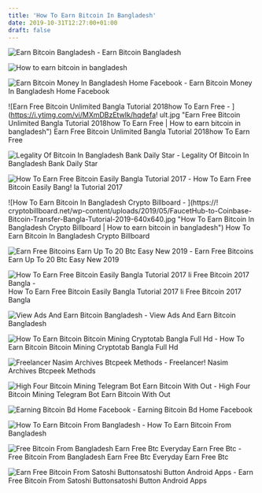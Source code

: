 ```yaml
---
title: 'How To Earn Bitcoin In Bangladesh'
date: 2019-10-31T12:27:00+01:00
draft: false
---
```


![Earn Bitcoin Bangladesh - ](https://4.bp.blogspot.com/-C5GI-XAZmNg/V9MKtOpKpPI/AAAAAAAABYI/c4aVz-i1mL8rCWwI_LCSJxQWaN2Mw5zHwCK4B/s640/how+bitcoin.png "Earn Bitcoin Bangladesh | How to earn bitcoin in bangladesh") Earn Bitcoin Bangladesh

![How to earn bitcoin in bangladesh](https://4.bp.blogspot.com/-C5GI-XAZmNg/V9MKtOpKpPI/AAAAAAAABYI/c4aVz-i1mL8rCWwI_LCSJxQWaN2Mw5zHwCK4B/s640/how+bitcoin.png "How to earn bitcoin in bangladesh") 

![Earn Bitcoin Money In Bangladesh Home Facebook - ](https://lookaside.fbsbx.com/lookaside/crawler/media/?media_id=1844484369194982 "Earn Bitcoin Money In Bangladesh Home Facebook | How to earn bitcoin in bangladesh") Earn Bitcoin Money In Bangladesh Home Facebook

![Earn Free Bitcoin Unlimited Bangla Tutorial 2018how To Earn Free - ](https://i.ytimg.com/vi/MXmDBzEtwIk/hqdefa!   ult.jpg "Earn Free Bitcoin Unlimited Bangla Tutorial 2018how To Earn Free | How to earn bitcoin in bangladesh") Earn Free Bitcoin Unlimited Bangla Tutorial 2018how To Earn Free

![Legality Of Bitcoin In Bangladesh Bank Daily Star - ](https://assetsds.cdnedge.bluemix.net/sites/default/files/styles/big_2/public/feature/images/bitcoin_8.jpg?itok=nmybmOhr "Legality Of Bitcoin In Bangladesh Bank Daily Star | How to earn bitcoin in bangladesh") Legality Of Bitcoin In Bangladesh Bank Daily Star

![How To Earn Free Bitcoin Easily Bangla Tutorial 2017 - ](https://i.ytimg.com/vi/Ig2VVStOyqI/maxresdefault.jpg "How To Earn Free Bitcoin Easily Bangla Tutorial 2017 | How to earn bitcoin in bangladesh") How To Earn Free Bitcoin Easily Bang! la Tutorial 2017

![How To Earn Bitcoin In Bangladesh Crypto Billboard - ](https://!   cryptobillboard.net/wp-content/uploads/2019/05/FaucetHub-to-Coinbase-Bitcoin-Transfer-Bangla-Tutorial-2019-640x640.jpg "How To Earn Bitcoin In Bangladesh Crypto Billboard | How to earn bitcoin in bangladesh") How To Earn Bitcoin In Bangladesh Crypto Billboard

![Earn Free Bitcoins Earn Up To 20 Btc Easy New 2019 - ](http://how-to-make-all.com/uploads/thumbs/1641ddcdb-1.jpg "Earn Free Bitcoins Earn Up To 20 Btc Easy New 2019 | How to earn bitcoin in bangladesh") Earn Free Bitcoins Earn Up To 20 Btc Easy New 2019

![How To Earn Free Bitcoin Easily Bangla Tutorial 2017 Ii Free Bitcoin 2017 Bangla - ](https://i.ytimg.com/vi/puz9zCs0ad0/maxresdefault.jpg "How To Earn Free Bitcoin Easily Bangla Tutorial 2017 Ii Free Bitcoin 2017 Bangla | How to ea!   rn bitcoin in bangladesh") How To Earn Free Bitcoin Easily Bangla Tutorial 2017 Ii Free Bitcoin 2017 Bangla

![View Ads And Earn Bitcoin Bangladesh - ](https://i.ytimg.com/vi/v3Z_42dIWfk/hqdefault.jpg "View Ads And Earn Bitcoin Bangladesh | How to earn bitcoin in bangladesh") View Ads And Earn Bitcoin Bangladesh

![How To Earn Bitcoin Bitcoin Mining Cryptotab Bangla Full Hd - ](https://i.pinimg.com/originals/c5/a3/5b/c5a35b2b91bef0c45737bc10b6b110e6.jpg "How To Earn Bitcoin Bitcoin Mining Cryptotab Bangla Full Hd | How to earn bitcoin in bangladesh") How To Earn Bitcoin Bitcoin Mining Cryptotab Bangla Full Hd

![Freelancer Nasim Archives Btcpeek Methods - ](http://blog.btcpeek.com/wp-content/uploads/2019/05/1558805581_maxresdefault.jpg "Freelancer Nasim Archi!   ves Btcpeek Methods | How to earn bitcoin in bangladesh") Freelancer! Nasim Archives Btcpeek Methods

![High Four Bitcoin Mining Telegram Bot Earn Bitcoin With Out - ](https://upcrypto.org/wp-content/uploads/2019/05/top-4-bitcoin-mining-telegram-bot-earn-bitcoin-without-investment-sd-reza-tube-bangla-660x330.jpg "High Four Bitcoin Mining Telegram Bot Earn Bitcoin With Out | How to earn bitcoin in bangladesh") High Four Bitcoin Mining Telegram Bot Earn Bitcoin With Out

![Earning Bitcoin Bd Home Facebook - ](https://lookaside.fbsbx.com/lookaside/crawler/media/?media_id=1636095543276485 "Earning Bitcoin Bd Home Facebook | How to earn bitcoin in bangladesh") Earning Bitcoin Bd Home Facebook

![How To Earn Bitcoin From Bangladesh - ](https://i.ytimg.com/vi/B1l9lS3IxWM/maxresdefault.jpg "How To Earn Bitcoin From Bangladesh | How to ea!   rn bitcoin in bangladesh") How To Earn Bitcoin From Bangladesh

![Free Bitcoin From Bangladesh Earn Free Btc Everyday Earn Free Btc - ](https://i.pinimg.com/originals/b7/6f/18/b76f18382a8cd828de857e02bbe3e588.jpg "Free Bitcoin From Bangladesh Earn Free Btc Everyday Earn Free Btc | How to earn bitcoin in bangladesh") Free Bitcoin From Bangladesh Earn Free Btc Everyday Earn Free Btc

![Earn Free Bitcoin From Satoshi Buttonsatoshi Button Android Apps - ](https://i.ytimg.com/vi/k62HH23gMaQ/hqdefault.jpg "Earn Free Bitcoin From Satoshi Buttonsatoshi Button Android Apps | How to earn bitcoin in bangladesh") Earn Free Bitcoin From Satoshi Buttonsatoshi Button Android Apps